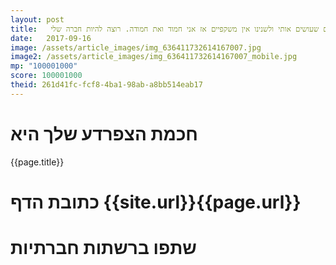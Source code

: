 ```yaml
---
layout: post
title:   הדברים שעושים אותי שונה הם הדברים שעושים אותי ולשנינו אין משקפיים אז אני חמוד ואת חמודה. רוצה להיות חברה שלי?
date:   2017-09-16
image: /assets/article_images/img_636411732614167007.jpg
image2: /assets/article_images/img_636411732614167007_mobile.jpg
mp: "100001000"
score: 100001000
theid: 261d41fc-fcf8-4ba1-98ab-a8bb514eab17
---
```

# חכמת הצפרדע שלך היא
{{page.title}}

# כתובת הדף {{site.url}}{{page.url}}
# שתפו ברשתות חברתיות